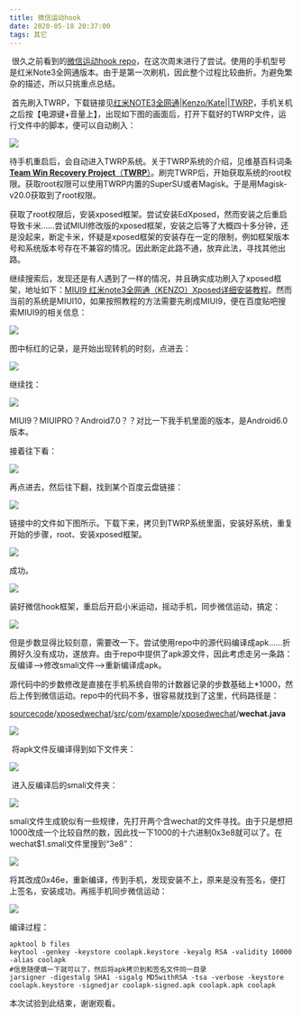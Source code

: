 ```yaml
---
title: 微信运动hook
date: 2020-05-18 20:37:00
tags: 其它
---
```


​		很久之前看到的[微信运动hook repo](https://github.com/zhengmin1989/WechatSportCheat)，在这次周末进行了尝试。使用的手机型号是红米Note3全网通版本。由于是第一次刷机，因此整个过程比较曲折。为避免繁杂的描述，所以只挑重点总结。

​		首先刷入TWRP，下载链接见[红米NOTE3全网通|Kenzo/Kate||TWRP](https://www.xiaomi.cn/post/4126589)，手机关机之后按【电源键+音量上】，出现如下图的画面后，打开下载好的TWRP文件，运行文件中的脚本，便可以自动刷入：

![](https://raw.githubusercontent.com/undoingfish/undoingfish.github.io/hexo/2020/05/18/%E5%BE%AE%E4%BF%A1%E8%BF%90%E5%8A%A8hook/1.png)

​		待手机重启后，会自动进入TWRP系统。关于TWRP系统的介绍，见维基百科词条[**Team Win Recovery Project**（**TWRP**）](https://zh.wikipedia.org/wiki/TWRP)。刷完TWRP后，开始获取系统的root权限。获取root权限可以使用TWRP内置的SuperSU或者Magisk。于是用Magisk-v20.0获取到了root权限。

​		获取了root权限后，安装xposed框架。尝试安装EdXposed，然而安装之后重启导致卡米……尝试MIUI修改版的xposed框架，安装之后等了大概四十多分钟，还是没起来，断定卡米，怀疑是xposed框架的安装存在一定的限制，例如框架版本号和系统版本号存在不兼容的情况。因此断定此路不通，放弃此法，寻找其他出路。

​		继续搜索后，发现还是有人遇到了一样的情况，并且确实成功刷入了xposed框架，地址如下：[MIUI9 红米note3全网通（KENZO）Xposed详细安装教程](https://www.xiaomi.cn/post/4943600)。然而当前的系统是MIUI10，如果按照教程的方法需要先刷成MIUI9，便在百度贴吧搜索MIUI9的相关信息：

![](https://raw.githubusercontent.com/undoingfish/undoingfish.github.io/hexo/2020/05/18/%E5%BE%AE%E4%BF%A1%E8%BF%90%E5%8A%A8hook/2.png)

图中标红的记录，是开始出现转机的时刻，点进去：

![](https://raw.githubusercontent.com/undoingfish/undoingfish.github.io/hexo/2020/05/18/%E5%BE%AE%E4%BF%A1%E8%BF%90%E5%8A%A8hook/3.png)		

继续找：

![](https://raw.githubusercontent.com/undoingfish/undoingfish.github.io/hexo/2020/05/18/%E5%BE%AE%E4%BF%A1%E8%BF%90%E5%8A%A8hook/4.png)

MIUI9？MIUIPRO？Android7.0？？对比一下我手机里面的版本，是Android6.0版本。

接着往下看：

![](https://raw.githubusercontent.com/undoingfish/undoingfish.github.io/hexo/2020/05/18/%E5%BE%AE%E4%BF%A1%E8%BF%90%E5%8A%A8hook/5.png)

再点进去，然后往下翻，找到某个百度云盘链接：

![](https://raw.githubusercontent.com/undoingfish/undoingfish.github.io/hexo/2020/05/18/%E5%BE%AE%E4%BF%A1%E8%BF%90%E5%8A%A8hook/6.png)

链接中的文件如下图所示。下载下来，拷贝到TWRP系统里面，安装好系统，重复开始的步骤，root、安装xposed框架。

![](https://raw.githubusercontent.com/undoingfish/undoingfish.github.io/hexo/2020/05/18/%E5%BE%AE%E4%BF%A1%E8%BF%90%E5%8A%A8hook/7.png)

成功。

![](https://raw.githubusercontent.com/undoingfish/undoingfish.github.io/hexo/2020/05/18/%E5%BE%AE%E4%BF%A1%E8%BF%90%E5%8A%A8hook/8.png)

装好微信hook框架，重启后开启小米运动，摇动手机，同步微信运动，搞定：

![](https://raw.githubusercontent.com/undoingfish/undoingfish.github.io/hexo/2020/05/18/%E5%BE%AE%E4%BF%A1%E8%BF%90%E5%8A%A8hook/9.png)

​		但是步数显得比较刻意，需要改一下。尝试使用repo中的源代码编译成apk……折腾好久没有成功，遂放弃。由于repo中提供了apk源文件，因此考虑走另一条路：反编译——>修改smali文件——>重新编译成apk。

​		源代码中的步数修改是直接在手机系统自带的计数器记录的步数基础上*1000，然后上传到微信运动。repo中的代码不多，很容易就找到了这里，代码路径是：

[sourcecode](https://github.com/zhengmin1989/WechatSportCheat/tree/master/sourcecode)/[xposedwechat](https://github.com/zhengmin1989/WechatSportCheat/tree/master/sourcecode/xposedwechat)/[src](https://github.com/zhengmin1989/WechatSportCheat/tree/master/sourcecode/xposedwechat/src)/[com](https://github.com/zhengmin1989/WechatSportCheat/tree/master/sourcecode/xposedwechat/src/com)/[example](https://github.com/zhengmin1989/WechatSportCheat/tree/master/sourcecode/xposedwechat/src/com/example)/[xposedwechat](https://github.com/zhengmin1989/WechatSportCheat/tree/master/sourcecode/xposedwechat/src/com/example/xposedwechat)/**wechat.java** 

![](https://raw.githubusercontent.com/undoingfish/undoingfish.github.io/hexo/2020/05/18/%E5%BE%AE%E4%BF%A1%E8%BF%90%E5%8A%A8hook/10.png)

​		将apk文件反编译得到如下文件夹：

![](https://raw.githubusercontent.com/undoingfish/undoingfish.github.io/hexo/2020/05/18/%E5%BE%AE%E4%BF%A1%E8%BF%90%E5%8A%A8hook/11.png)

​		进入反编译后的smali文件夹：

![](https://raw.githubusercontent.com/undoingfish/undoingfish.github.io/hexo/2020/05/18/%E5%BE%AE%E4%BF%A1%E8%BF%90%E5%8A%A8hook/12.png)

​		smali文件生成貌似有一些规律，先打开两个含wechat的文件寻找。由于只是想把1000改成一个比较自然的数，因此找一下1000的十六进制0x3e8就可以了。在wechat$1.smali文件里搜到“3e8”：

![](https://raw.githubusercontent.com/undoingfish/undoingfish.github.io/hexo/2020/05/18/%E5%BE%AE%E4%BF%A1%E8%BF%90%E5%8A%A8hook/13.png)

​		将其改成0x46e，重新编译，传到手机，发现安装不上，原来是没有签名，便打上签名，安装成功。再摇手机同步微信运动：

![](https://raw.githubusercontent.com/undoingfish/undoingfish.github.io/hexo/2020/05/18/%E5%BE%AE%E4%BF%A1%E8%BF%90%E5%8A%A8hook/14.png)

编译过程：

```
apktool b files
keytool -genkey -keystore coolapk.keystore -keyalg RSA -validity 10000 -alias coolapk
#信息随便填一下就可以了，然后将apk拷贝到和签名文件同一目录
jarsigner -digestalg SHA1 -sigalg MD5withRSA -tsa -verbose -keystore coolapk.keystore -signedjar coolapk-signed.apk coolapk.apk coolapk
```

本次试验到此结束，谢谢观看。

